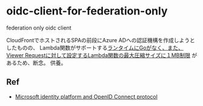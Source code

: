 # oidc-client-for-federation-only
federation only oidc client

CloudFrontでホストされるSPAの前段にAzure ADへの認証機構を作成しようとしたものの、
Lambda関数がサポートする[ランタイムにGoがなく、また、Viewer Requestに対して設定するLambda関数の最大圧縮サイズに１MB制限](https://docs.aws.amazon.com/ja_jp/AmazonCloudFront/latest/DeveloperGuide/lambda-requirements-limits.html)
があるため、断念。
供養。

## Ref
* [Microsoft identity platform and OpenID Connect protocol](https://docs.microsoft.com/en-us/azure/active-directory/develop/v2-protocols-oidc)